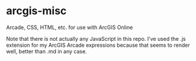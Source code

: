 # arcgis-misc
Arcade, CSS, HTML, etc. for use with ArcGIS Online

Note that there is not actually any JavaScript in this repo. I've used the .js extension for my ArcGIS Arcade expressions because that seems to render well, better than .md in any case.
